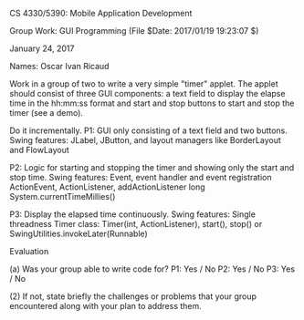 CS 4330/5390: Mobile Application Development

Group Work: GUI Programming
(File $Date: 2017/01/19 19:23:07 $)

January 24, 2017

Names: Oscar Ivan Ricaud

Work in a group of two to write a very simple "timer" applet. The
applet should consist of three GUI components: a text field to display
the elapse time in the hh:mm:ss format and start and stop buttons to
start and stop the timer (see a demo).

Do it incrementally.
  P1: GUI only consisting of a text field and two buttons.
      Swing features: JLabel, JButton, and layout managers like
        BorderLayout and FlowLayout

  P2: Logic for starting and stopping the timer and showing only
      the start and stop time.
      Swing features: Event, event handler and event registration
        ActionEvent, ActionListener, addActionListener
	long System.currentTimeMillies()
 
  P3: Display the elapsed time continuously.
      Swing features: Single threadness
        Timer class: Timer(int, ActionListener), start(), stop()
        or SwingUtilities.invokeLater(Runnable)

Evaluation

(a) Was your group able to write code for?
    P1:   Yes / No
    P2:   Yes / No
    P3:   Yes / No

(2) If not, state briefly the challenges or problems that your group
    encountered along with your plan to address them.
